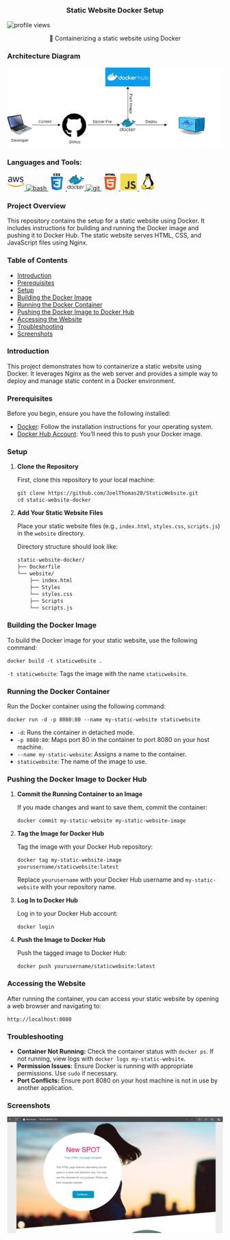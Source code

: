 <h3 align="center">Static Website Docker Setup</h3>

<p align="left"> <img src="https://komarev.com/ghpvc/?username=yourusername&label=Profile%20views&color=0e75b6&style=flat" alt="profile views" /> </p>

<p align="center">
  🔭 Containerizing a static website using Docker
</p>

<h3 align="left">Architecture Diagram</h3>

<img src="img/Architecture Diagram.jpg">

<p align="left">
  <!-- Add links to your social profiles here -->
  <!-- Example:
  <a href="https://twitter.com/yourusername" target="_blank" rel="noreferrer">Twitter</a> |
  <a href="https://linkedin.com/in/yourusername" target="_blank" rel="noreferrer">LinkedIn</a>
  -->
</p>

<h3 align="left">Languages and Tools:</h3>
<p align="left">
  <a href="https://aws.amazon.com" target="_blank" rel="noreferrer">
    <img src="https://raw.githubusercontent.com/devicons/devicon/master/icons/amazonwebservices/amazonwebservices-original-wordmark.svg" alt="aws" width="40" height="40"/>
  </a>
  <a href="https://www.gnu.org/software/bash/" target="_blank" rel="noreferrer">
    <img src="https://www.vectorlogo.zone/logos/gnu_bash/gnu_bash-icon.svg" alt="bash" width="40" height="40"/>
  </a>
  <a href="https://www.w3schools.com/css/" target="_blank" rel="noreferrer">
    <img src="https://raw.githubusercontent.com/devicons/devicon/master/icons/css3/css3-original-wordmark.svg" alt="css3" width="40" height="40"/>
  </a>
  <a href="https://www.docker.com/" target="_blank" rel="noreferrer">
    <img src="https://raw.githubusercontent.com/devicons/devicon/master/icons/docker/docker-original-wordmark.svg" alt="docker" width="40" height="40"/>
  </a>
  <a href="https://git-scm.com/" target="_blank" rel="noreferrer">
    <img src="https://www.vectorlogo.zone/logos/git-scm/git-scm-icon.svg" alt="git" width="40" height="40"/>
  </a>
  <a href="https://www.w3.org/html/" target="_blank" rel="noreferrer">
    <img src="https://raw.githubusercontent.com/devicons/devicon/master/icons/html5/html5-original-wordmark.svg" alt="html5" width="40" height="40"/>
  </a>
  <a href="https://developer.mozilla.org/en-US/docs/Web/JavaScript" target="_blank" rel="noreferrer">
    <img src="https://raw.githubusercontent.com/devicons/devicon/master/icons/javascript/javascript-original.svg" alt="javascript" width="40" height="40"/>
  </a>
  <a href="https://www.linux.org/" target="_blank" rel="noreferrer">
    <img src="https://raw.githubusercontent.com/devicons/devicon/master/icons/linux/linux-original.svg" alt="linux" width="40" height="40"/>
  </a>
</p>

<h3 align="left">Project Overview</h3>

<p>
  This repository contains the setup for a static website using Docker. It includes instructions for building and running the Docker image and pushing it to Docker Hub. The static website serves HTML, CSS, and JavaScript files using Nginx.
</p>

<h3 align="left">Table of Contents</h3>

<ul>
  <li><a href="#introduction">Introduction</a></li>
  <li><a href="#prerequisites">Prerequisites</a></li>
  <li><a href="#setup">Setup</a></li>
  <li><a href="#building-the-docker-image">Building the Docker Image</a></li>
  <li><a href="#running-the-docker-container">Running the Docker Container</a></li>
  <li><a href="#pushing-the-docker-image-to-docker-hub">Pushing the Docker Image to Docker Hub</a></li>
  <li><a href="#accessing-the-website">Accessing the Website</a></li>
  <li><a href="#troubleshooting">Troubleshooting</a></li>
   <li><a href="#screenshots">Screenshots</a></li>
</ul>

<h3 align="left">Introduction</h3>

<p>
  This project demonstrates how to containerize a static website using Docker. It leverages Nginx as the web server and provides a simple way to deploy and manage static content in a Docker environment.
</p>

<h3 align="left">Prerequisites</h3>

<p>
  Before you begin, ensure you have the following installed:
</p>
<ul>
  <li><a href="https://docs.docker.com/get-docker/" target="_blank" rel="noreferrer">Docker</a>: Follow the installation instructions for your operating system.</li>
  <li><a href="https://hub.docker.com/" target="_blank" rel="noreferrer">Docker Hub Account</a>: You’ll need this to push your Docker image.</li>
</ul>

<h3 align="left">Setup</h3>

<ol>
  <li>
    <strong>Clone the Repository</strong>
    <p>
      First, clone this repository to your local machine:
    </p>
    <pre><code>git clone https://github.com/JoelThomas20/StaticWebsite.git
cd static-website-docker</code></pre>
  </li>
  <li>
    <strong>Add Your Static Website Files</strong>
    <p>
      Place your static website files (e.g., <code>index.html</code>, <code>styles.css</code>, <code>scripts.js</code>) in the <code>website</code> directory.
    </p>
    <p>Directory structure should look like:</p>
    <pre><code>static-website-docker/
├── Dockerfile
└── website/
    ├── index.html
    ├── Styles 
    └── styles.css
    ├── Scripts
    └── scripts.js</code></pre>
  </li>
</ol>

<h3 align="left">Building the Docker Image</h3>

<p>
  To build the Docker image for your static website, use the following command:
</p>
<pre><code>docker build -t staticwebsite .</code></pre>
<p>
  <code>-t staticwebsite</code>: Tags the image with the name <code>staticwebsite</code>.
</p>

<h3 align="left">Running the Docker Container</h3>

<p>
  Run the Docker container using the following command:
</p>
<pre><code>docker run -d -p 8080:80 --name my-static-website staticwebsite</code></pre>
<ul>
  <li><code>-d</code>: Runs the container in detached mode.</li>
  <li><code>-p 8080:80</code>: Maps port 80 in the container to port 8080 on your host machine.</li>
  <li><code>--name my-static-website</code>: Assigns a name to the container.</li>
  <li><code>staticwebsite</code>: The name of the image to use.</li>
</ul>

<h3 align="left">Pushing the Docker Image to Docker Hub</h3>

<ol>
  <li>
    <strong>Commit the Running Container to an Image</strong>
    <p>
      If you made changes and want to save them, commit the container:
    </p>
    <pre><code>docker commit my-static-website my-static-website-image</code></pre>
  </li>
  <li>
    <strong>Tag the Image for Docker Hub</strong>
    <p>
      Tag the image with your Docker Hub repository:
    </p>
    <pre><code>docker tag my-static-website-image yourusername/staticwebsite:latest</code></pre>
    <p>Replace <code>yourusername</code> with your Docker Hub username and <code>my-static-website</code> with your repository name.</p>
  </li>
  <li>
    <strong>Log In to Docker Hub</strong>
    <p>
      Log in to your Docker Hub account:
    </p>
    <pre><code>docker login</code></pre>
  </li>
  <li>
    <strong>Push the Image to Docker Hub</strong>
    <p>
      Push the tagged image to Docker Hub:
    </p>
    <pre><code>docker push yourusername/staticwebsite:latest</code></pre>
  </li>
</ol>

<h3 align="left">Accessing the Website</h3>

<p>
  After running the container, you can access your static website by opening a web browser and navigating to:
</p>
<pre><code>http://localhost:8080</code></pre>

<h3 align="left">Troubleshooting</h3>

<ul>
  <li><strong>Container Not Running:</strong> Check the container status with <code>docker ps</code>. If not running, view logs with <code>docker logs my-static-website</code>.</li>
  <li><strong>Permission Issues:</strong> Ensure Docker is running with appropriate permissions. Use <code>sudo</code> if necessary.</li>
  <li><strong>Port Conflicts:</strong> Ensure port 8080 on your host machine is not in use by another application.</li>
</ul>

<h3 align="left">Screenshots</h3>

<img src="img/8080.png">
